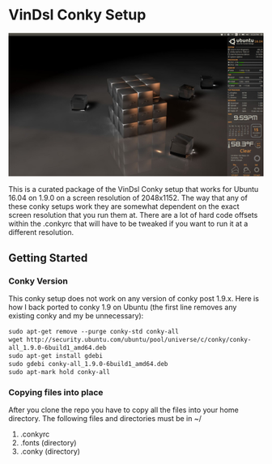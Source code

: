 # VinDsl Conky Setup
![Screenshot](desktop.png?raw=true "Screenshot")

This is a curated package of the VinDsl Conky setup that works for Ubuntu 16.04 on 1.9.0 on a screen resolution of 2048x1152.  The way that any of these conky setups work they are somewhat dependent on the exact screen resolution that you run them at.  There are a lot of hard code offsets within the .conkyrc that will have to be tweaked if you want to run it at a different resolution.

## Getting Started
### Conky Version
This conky setup does not work on any version of conky post 1.9.x.  Here is how I back ported to conky 1.9 on Ubuntu (the first line removes any existing conky and my be unnecessary):
```
sudo apt-get remove --purge conky-std conky-all
wget http://security.ubuntu.com/ubuntu/pool/universe/c/conky/conky-all_1.9.0-6build1_amd64.deb
sudo apt-get install gdebi
sudo gdebi conky-all_1.9.0-6build1_amd64.deb
sudo apt-mark hold conky-all
```

### Copying files into place
After you clone the repo you have to copy all the files into your home directory.  The following files and directories must be in ~/
1. .conkyrc
2. .fonts (directory)
3. .conky (directory)


